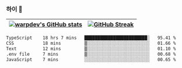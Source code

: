 
### 하이 👋
[![warpdev's GitHub stats](https://github-readme-stats.vercel.app/api?username=warpdev&show_icons=true&theme=vue-dark)](#) |[![GitHub Streak](https://github-readme-streak-stats.herokuapp.com/?user=warpdev&theme=dark)](#)
--- | --- |
<!--START_SECTION:waka-->

```txt
TypeScript    18 hrs 7 mins   ████████████████████████░   95.41 %
CSS           18 mins         ▒░░░░░░░░░░░░░░░░░░░░░░░░   01.66 %
Text          12 mins         ▒░░░░░░░░░░░░░░░░░░░░░░░░   01.10 %
.env file     7 mins          ▒░░░░░░░░░░░░░░░░░░░░░░░░   00.68 %
JavaScript    7 mins          ░░░░░░░░░░░░░░░░░░░░░░░░░   00.65 %
```

<!--END_SECTION:waka-->

<!--
**warpdev/warpdev** is a ✨ _special_ ✨ repository because its `README.md` (this file) appears on your GitHub profile.

Here are some ideas to get you started:

- 🔭 I’m currently working on ...
- 🌱 I’m currently learning ...
- 👯 I’m looking to collaborate on ...
- 🤔 I’m looking for help with ...
- 💬 Ask me about ...
- 📫 How to reach me: ...
- 😄 Pronouns: ...
- ⚡ Fun fact: ...
-->
